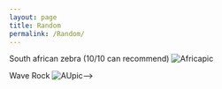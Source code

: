 ```yaml
---
layout: page
title: Random
permalink: /Random/
---
```


<!---[Guano Industry in South America]({{TiffanyVlaar.github.io}}/pics/guanopost.markdown)-->
<!---[Travels in South Africa]({{TiffanyVlaar.github.io}}/jekyll/update/2018/09/24/TravelsinSA.html)-->

South african zebra (10/10 can recommend)
![Africapic]({{TiffanyVlaar.github.io}}/pics/test.JPG)

<!---Travels in Australia-->
<!---[Travels in Australia]({{TiffanyVlaar.github.io}}/jekyll/update/2018/09/05/TravelsinAustralia.html)-->

Wave Rock
![AUpic]({{TiffanyVlaar.github.io}}/pics/WaveRock.JPG)-->
